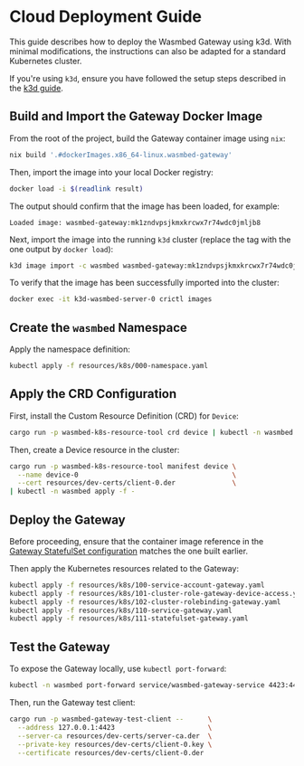 # Cloud Deployment Guide

This guide describes how to deploy the Wasmbed Gateway using k3d. With minimal
modifications, the instructions can also be adapted for a standard Kubernetes
cluster.

If you're using `k3d`, ensure you have followed the setup steps described in the
[k3d guide][k3d-readme].

[k3d-readme]: ../k3d/README.md

## Build and Import the Gateway Docker Image

From the root of the project, build the Gateway container image using `nix`:

```bash
nix build '.#dockerImages.x86_64-linux.wasmbed-gateway'
```

Then, import the image into your local Docker registry:

```bash
docker load -i $(readlink result)
```

The output should confirm that the image has been loaded, for example:

```
Loaded image: wasmbed-gateway:mk1zndvpsjkmxkrcwx7r74wdc0jmljb8
```

Next, import the image into the running `k3d` cluster (replace the tag with the
one output by `docker load`):

```bash
k3d image import -c wasmbed wasmbed-gateway:mk1zndvpsjkmxkrcwx7r74wdc0jmljb8
```

To verify that the image has been successfully imported into the cluster:

```bash
docker exec -it k3d-wasmbed-server-0 crictl images
```

## Create the `wasmbed` Namespace

Apply the namespace definition:

```bash
kubectl apply -f resources/k8s/000-namespace.yaml
```

## Apply the CRD Configuration

First, install the Custom Resource Definition (CRD) for `Device`:

```bash
cargo run -p wasmbed-k8s-resource-tool crd device | kubectl -n wasmbed apply -f -
```

Then, create a Device resource in the cluster:

```bash
cargo run -p wasmbed-k8s-resource-tool manifest device \
  --name device-0                                      \
  --cert resources/dev-certs/client-0.der              \
| kubectl -n wasmbed apply -f -
```

## Deploy the Gateway

Before proceeding, ensure that the container image reference in the [Gateway
StatefulSet configuration][gateway-statefulset] matches the one built earlier.

Then apply the Kubernetes resources related to the Gateway:

```bash
kubectl apply -f resources/k8s/100-service-account-gateway.yaml
kubectl apply -f resources/k8s/101-cluster-role-gateway-device-access.yaml
kubectl apply -f resources/k8s/102-cluster-rolebinding-gateway.yaml
kubectl apply -f resources/k8s/110-service-gateway.yaml
kubectl apply -f resources/k8s/111-statefulset-gateway.yaml
```

[gateway-statefulset]: 111-gateway-statefulset.yaml

## Test the Gateway

To expose the Gateway locally, use `kubectl port-forward`:

```bash
kubectl -n wasmbed port-forward service/wasmbed-gateway-service 4423:4423
```

Then, run the Gateway test client:

```bash
cargo run -p wasmbed-gateway-test-client --      \
  --address 127.0.0.1:4423                       \
  --server-ca resources/dev-certs/server-ca.der  \
  --private-key resources/dev-certs/client-0.key \
  --certificate resources/dev-certs/client-0.der
```
